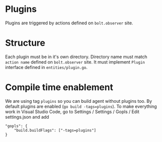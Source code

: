 # Plugins
Plugins are triggered by actions defined on `bolt.observer` site.

# Structure
Each plugin must be in it's own directory. Directory name must match `action name` defined on `bolt.observer` site.
It must implement `Plugin` interface defined in `entities/plugin.go`.

# Compile time enablement
We are using tag `plugins` so you can build agent without plugins too. By default plugins are enabled (`go build -tags=plugins`).
To make everything work in Visual Studio Code, go to Settings / Settings / Gopls / Edit settings.json and add

```
"gopls": {
    "build.buildFlags": ["-tags=plugins"]
}
```
